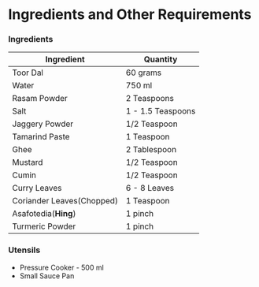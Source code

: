 # Ingredients and Other Requirements 
### Ingredients
Ingredient | Quantity
---------- | --------
Toor Dal | 60 grams
Water | 750 ml
Rasam Powder | 2 Teaspoons
Salt | 1 - 1.5 Teaspoons
Jaggery Powder | 1/2 Teaspoon
Tamarind Paste | 1 Teaspoon
Ghee | 2 Tablespoon
Mustard | 1/2 Teaspoon
Cumin | 1/2 Teaspoon
Curry Leaves | 6 - 8 Leaves
Coriander Leaves(Chopped) | 1 Teaspoon
Asafotedia(**Hing**) | 1 pinch
Turmeric Powder | 1 pinch

### Utensils
- Pressure Cooker - 500 ml
- Small Sauce Pan